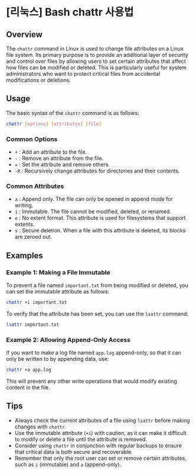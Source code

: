# [리눅스] Bash chattr 사용법

## Overview
The `chattr` command in Linux is used to change file attributes on a Linux file system. Its primary purpose is to provide an additional layer of security and control over files by allowing users to set certain attributes that affect how files can be modified or deleted. This is particularly useful for system administrators who want to protect critical files from accidental modifications or deletions.

## Usage
The basic syntax of the `chattr` command is as follows:

```bash
chattr [options] [attributes] [file]
```

### Common Options
- `+` : Add an attribute to the file.
- `-` : Remove an attribute from the file.
- `=` : Set the attribute and remove others.
- `-R` : Recursively change attributes for directories and their contents.

### Common Attributes
- `a` : Append only. The file can only be opened in append mode for writing.
- `i` : Immutable. The file cannot be modified, deleted, or renamed.
- `e` : No extent format. This attribute is used for filesystems that support extents.
- `s` : Secure deletion. When a file with this attribute is deleted, its blocks are zeroed out.

## Examples
### Example 1: Making a File Immutable
To prevent a file named `important.txt` from being modified or deleted, you can set the immutable attribute as follows:

```bash
chattr +i important.txt
```

To verify that the attribute has been set, you can use the `lsattr` command:

```bash
lsattr important.txt
```

### Example 2: Allowing Append-Only Access
If you want to make a log file named `app.log` append-only, so that it can only be written to by appending data, use:

```bash
chattr +a app.log
```

This will prevent any other write operations that would modify existing content in the file.

## Tips
- Always check the current attributes of a file using `lsattr` before making changes with `chattr`.
- Use the immutable attribute (`+i`) with caution, as it can make it difficult to modify or delete a file until the attribute is removed.
- Consider using `chattr` in conjunction with regular backups to ensure that critical data is both secure and recoverable.
- Remember that only the root user can set or remove certain attributes, such as `i` (immutable) and `a` (append-only).